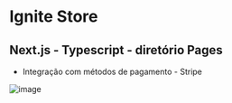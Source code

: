 # Ignite Store
## Next.js - Typescript - diretório Pages

- Integração com métodos de pagamento - Stripe


![image](https://github.com/CarlosSousa2001/igniteshop/assets/97534614/73d7b294-40ee-4081-8fa6-cf7afa98fc43)
